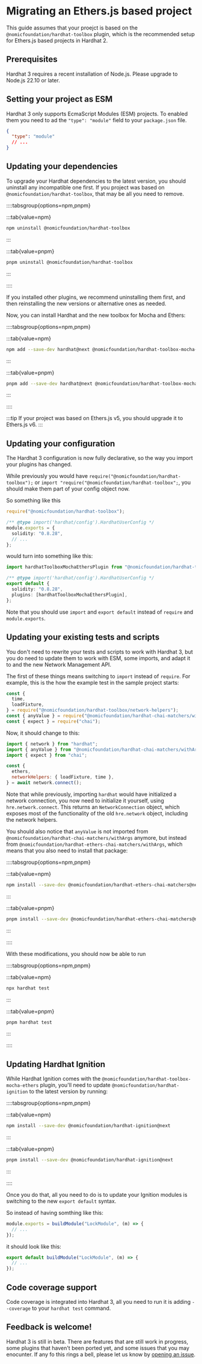 # Migrating an Ethers.js based project

This guide assumes that your proejct is based on the `@nomicfoundation/hardhat-toolbox` plugin, which is the recommended setup for Ethers.js based projects in Hardhat 2.

## Prerequisites

Hardhat 3 requires a recent installation of Node.js. Please upgrade to Node.js 22.10 or later.

## Setting your project as ESM

Hardhat 3 only supports EcmaScript Modules (ESM) projects. To enabled them you need to ad the `"type": "module"` field to your `package.json` file.

```json
{
  "type": "module"
  // ...
}
```

## Updating your dependencies

To upgrade your Hardhat dependencies to the latest version, you should uninstall any incompatible one first. If you project was based on `@nomicfoundation/hardhat-toolbox`, that may be all you need to remove.

::::tabsgroup{options=npm,pnpm}

:::tab{value=npm}

```bash
npm uninstall @nomicfoundation/hardhat-toolbox
```

:::

:::tab{value=pnpm}

```bash
pnpm uninstall @nomicfoundation/hardhat-toolbox
```

:::

::::

If you installed other plugins, we recommend uninstalling them first, and then reinstalling the new versions or alternative ones as needed.

Now, you can install Hardhat and the new toolbox for Mocha and Ethers:

::::tabsgroup{options=npm,pnpm}

:::tab{value=npm}

```bash
npm add --save-dev hardhat@next @nomicfoundation/hardhat-toolbox-mocha-ethers@next
```

:::

:::tab{value=pnpm}

```bash
pnpm add --save-dev hardhat@next @nomicfoundation/hardhat-toolbox-mocha-ethers@next
```

:::

::::

:::tip
If your project was based on Ethers.js v5, you should upgrade it to Ethers.js v6.
:::

## Updating your configuration

The Hardhat 3 configuration is now fully declarative, so the way you import your plugins has changed.

While previously you would have `require("@nomicfoundation/hardhat-toolbox");` or `import "require("@nomicfoundation/hardhat-toolbox";`, you should make them part of your config object now.

So something like this

```ts
require("@nomicfoundation/hardhat-toolbox");

/** @type import('hardhat/config').HardhatUserConfig */
module.exports = {
  solidity: "0.8.28",
  // ...
};
```

would turn into something like this:

```ts
import hardhatToolboxMochaEthersPlugin from "@nomicfoundation/hardhat-toolbox-mocha-ethers";

/** @type import('hardhat/config').HardhatUserConfig */
export default {
  solidity: "0.8.28",
  plugins: [hardhatToolboxMochaEthersPlugin],
};
```

Note that you should use `import` and `export default` instead of `require` and `module.exports`.

## Updating your existing tests and scripts

You don't need to rewrite your tests and scripts to work with Hardhat 3, but you do need to update them to work with ESM, some imports, and adapt it to and the new Network Management API.

The first of these things means switching to `import` instead of `require`. For example, this is the how the example test in the sample project starts:

```js
const {
  time,
  loadFixture,
} = require("@nomicfoundation/hardhat-toolbox/network-helpers");
const { anyValue } = require("@nomicfoundation/hardhat-chai-matchers/withArgs");
const { expect } = require("chai");
```

Now, it should change to this:

```js
import { network } from "hardhat";
import { anyValue } from "@nomicfoundation/hardhat-chai-matchers/withArgs";
import { expect } from "chai";

const {
  ethers,
  networkHelpers: { loadFixture, time },
} = await network.connect();
```

Note that while previously, importing `hardhat` would have initialized a network connection, you now need to initialize it yourself, using `hre.network.connect`. This returns an `NetworkConnection` object, which exposes most of the functionality of the old `hre.network` object, including the network helpers.

You should also notice that `anyValue` is not imported from `@nomicfoundation/hardhat-chai-matchers/withArgs` anymore, but instead from `@nomicfoundation/hardhat-ethers-chai-matchers/withArgs`, which means that you also need to install that package:

::::tabsgroup{options=npm,pnpm}

:::tab{value=npm}

```bash
npm install --save-dev @nomicfoundation/hardhat-ethers-chai-matchers@next
```

:::

:::tab{value=pnpm}

```bash
pnpm install --save-dev @nomicfoundation/hardhat-ethers-chai-matchers@next
```

:::

::::

With these modifications, you should now be able to run

::::tabsgroup{options=npm,pnpm}

:::tab{value=npm}

```bash
npx hardhat test
```

:::

:::tab{value=pnpm}

```bash
pnpm hardhat test
```

:::

::::

## Updating Hardhat Ignition

While Hardhat Ignition comes with the `@nomicfoundation/hardhat-toolbox-mocha-ethers` plugin, you'll need to update `@nomicfoundation/hardhat-ignition` to the latest version by running:

::::tabsgroup{options=npm,pnpm}

:::tab{value=npm}

```bash
npm install --save-dev @nomicfoundation/hardhat-ignition@next
```

:::

:::tab{value=pnpm}

```bash
pnpm install --save-dev @nomicfoundation/hardhat-ignition@next
```

:::

::::

Once you do that, all you need to do is to update your Ignition modules is switching to the new `export default` syntax.

So instead of having somthing like this:

```js
module.exports = buildModule("LockModule", (m) => {
  // ...
});
```

it should look like this:

```js
export default buildModule("LockModule", (m) => {
  // ...
});
```

## Code coverage support

Code coverage is integrated into Hardhat 3, all you need to run it is adding `--coverage` to your `hardhat test` command.

## Feedback is welcome!

Hardhat 3 is still in beta. There are features that are still work in progress, some plugins that haven't been ported yet, and some issues that you may enocunter. If any fo this rings a bell, please let us know by [opening an issue](https://github.com/NomicFoundation/hardhat/issues/new).
